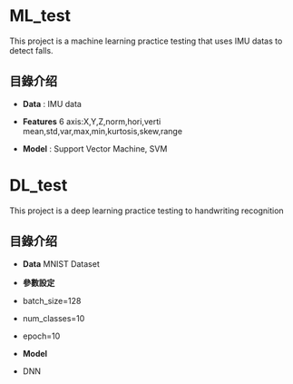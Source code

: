 ML_test
====================

This project is a machine learning practice testing that uses IMU datas to detect falls.


## 目錄介绍

- **Data** : IMU data

- **Features**
6 axis:X,Y,Z,norm,hori,verti
mean,std,var,max,min,kurtosis,skew,range

- **Model** : Support Vector Machine, SVM


DL_test
====================
This project is a deep learning practice testing to  handwriting recognition



## 目錄介绍

- **Data**
  MNIST Dataset

- **參數設定**
- batch_size=128
- num_classes=10
- epoch=10

- **Model**
- DNN

  
